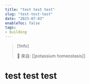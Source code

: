 ```yaml
---
title: "test test test"
slug: "test-test-test"
date: "2023-07-03"
enableToc: false
tags:
- building
---
```


> [!info]
>
> 🌱 來自: [[potassium homeostasis]]

# test test test


